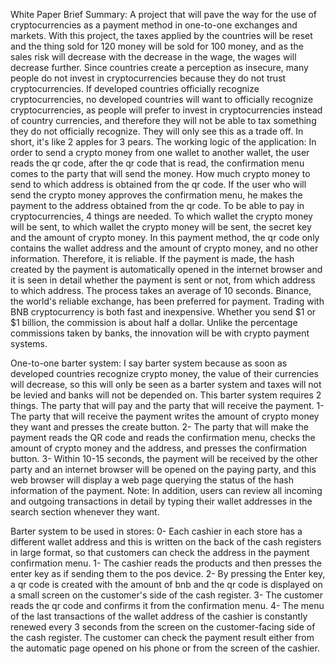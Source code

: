 White Paper
Brief Summary:
A project that will pave the way for the use of cryptocurrencies as a payment method in one-to-one exchanges and markets. With this project, the taxes applied by the countries will be reset and the thing sold for 120 money will be sold for 100 money, and as the sales risk will decrease with the decrease in the wage, the wages will decrease further. Since countries create a perception as insecure, many people do not invest in cryptocurrencies because they do not trust cryptocurrencies. If developed countries officially recognize cryptocurrencies, no developed countries will want to officially recognize cryptocurrencies, as people will prefer to invest in cryptocurrencies instead of country currencies, and therefore they will not be able to tax something they do not officially recognize. They will only see this as a trade off. In short, it's like 2 apples for 3 pears.
The working logic of the application: In order to send a crypto money from one wallet to another wallet, the user reads the qr code, after the qr code that is read, the confirmation menu comes to the party that will send the money. How much crypto money to send to which address is obtained from the qr code. If the user who will send the crypto money approves the confirmation menu, he makes the payment to the address obtained from the qr code. To be able to pay in cryptocurrencies, 4 things are needed. To which wallet the crypto money will be sent, to which wallet the crypto money will be sent, the secret key and the amount of crypto money. In this payment method, the qr code only contains the wallet address and the amount of crypto money, and no other information. Therefore, it is reliable. If the payment is made, the hash created by the payment is automatically opened in the internet browser and it is seen in detail whether the payment is sent or not, from which address to which address. The process takes an average of 10 seconds. Binance, the world's reliable exchange, has been preferred for payment. Trading with BNB cryptocurrency is both fast and inexpensive. Whether you send $1 or $1 billion, the commission is about half a dollar. Unlike the percentage commissions taken by banks, the innovation will be with crypto payment systems.

One-to-one barter system:
I say barter system because as soon as developed countries recognize crypto money, the value of their currencies will decrease, so this will only be seen as a barter system and taxes will not be levied and banks will not be depended on. This barter system requires 2 things. The party that will pay and the party that will receive the payment.
1- The party that will receive the payment writes the amount of crypto money they want and presses the create button.
2- The party that will make the payment reads the QR code and reads the confirmation menu, checks the amount of crypto money and the address, and presses the confirmation button.
3- Within 10-15 seconds, the payment will be received by the other party and an internet browser will be opened on the paying party, and this web browser will display a web page querying the status of the hash information of the payment.
Note: In addition, users can review all incoming and outgoing transactions in detail by typing their wallet addresses in the search section whenever they want.

Barter system to be used in stores:
0- Each cashier in each store has a different wallet address and this is written on the back of the cash registers in large format, so that customers can check the address in the payment confirmation menu.
1- The cashier reads the products and then presses the enter key as if sending them to the pos device.
2- By pressing the Enter key, a qr code is created with the amount of bnb and the qr code is displayed on a small screen on the customer's side of the cash register.
3- The customer reads the qr code and confirms it from the confirmation menu.
4- The menu of the last transactions of the wallet address of the cashier is constantly renewed every 3 seconds from the screen on the customer-facing side of the cash register. The customer can check the payment result either from the automatic page opened on his phone or from the screen of the cashier.
